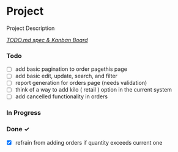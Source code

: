 # Project

Project Description

<em>[TODO.md spec & Kanban Board](https://bit.ly/3fCwKfM)</em>

### Todo

- [ ] add basic pagination to order pagethis page  
- [ ] add basic edit, update, search, and filter  
- [ ] report generation for orders page (needs validation)  
- [ ] think of a way to add kilo ( retail ) option in the current system  
- [ ] add cancelled functionality in orders  

### In Progress


### Done ✓

- [x] refrain from adding orders if quantity exceeds current one  

